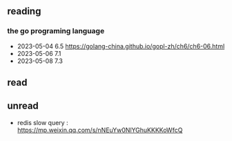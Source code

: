 ## reading

### the go programing language 
- 2023-05-04  6.5 https://golang-china.github.io/gopl-zh/ch6/ch6-06.html
- 2023-05-06  7.1
- 2023-05-08  7.3

## read

## unread
- redis slow query : https://mp.weixin.qq.com/s/nNEuYw0NlYGhuKKKKoWfcQ
